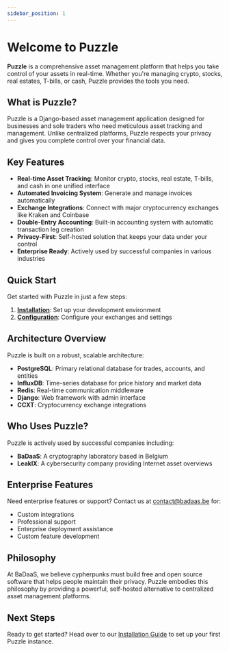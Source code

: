 ```yaml
---
sidebar_position: 1
---
```


# Welcome to Puzzle

**Puzzle** is a comprehensive asset management platform that helps you take
control of your assets in real-time. Whether you're managing crypto, stocks,
real estates, T-bills, or cash, Puzzle provides the tools you need.

## What is Puzzle?

Puzzle is a Django-based asset management application designed for businesses
and sole traders who need meticulous asset tracking and management. Unlike
centralized platforms, Puzzle respects your privacy and gives you complete
control over your financial data.

## Key Features

- **Real-time Asset Tracking**: Monitor crypto, stocks, real estate, T-bills,
  and cash in one unified interface
- **Automated Invoicing System**: Generate and manage invoices automatically
- **Exchange Integrations**: Connect with major cryptocurrency exchanges like
  Kraken and Coinbase
- **Double-Entry Accounting**: Built-in accounting system with automatic
  transaction leg creation
- **Privacy-First**: Self-hosted solution that keeps your data under your
  control
- **Enterprise Ready**: Actively used by successful companies in various
  industries

## Quick Start

Get started with Puzzle in just a few steps:

1. **[Installation](./getting-started/installation)**: Set up your development
   environment
2. **[Configuration](./getting-started/configuration)**: Configure your
   exchanges and settings

## Architecture Overview

Puzzle is built on a robust, scalable architecture:

- **PostgreSQL**: Primary relational database for trades, accounts, and entities
- **InfluxDB**: Time-series database for price history and market data
- **Redis**: Real-time communication middleware
- **Django**: Web framework with admin interface
- **CCXT**: Cryptocurrency exchange integrations

## Who Uses Puzzle?

Puzzle is actively used by successful companies including:

- **BaDaaS**: A cryptography laboratory based in Belgium
- **LeakIX**: A cybersecurity company providing Internet asset overviews

## Enterprise Features

Need enterprise features or support? Contact us at contact@badaas.be for:

- Custom integrations
- Professional support
- Enterprise deployment assistance
- Custom feature development

## Philosophy

At BaDaaS, we believe cypherpunks must build free and open source software that
helps people maintain their privacy. Puzzle embodies this philosophy by
providing a powerful, self-hosted alternative to centralized asset management
platforms.

## Next Steps

Ready to get started? Head over to our
[Installation Guide](./getting-started/installation) to set up your first Puzzle
instance.
